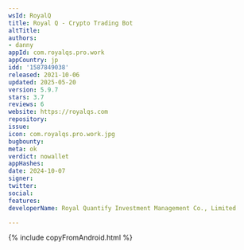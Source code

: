 ```yaml
---
wsId: RoyalQ
title: Royal Q - Crypto Trading Bot
altTitle: 
authors:
- danny
appId: com.royalqs.pro.work
appCountry: jp
idd: '1587849038'
released: 2021-10-06
updated: 2025-05-20
version: 5.9.7
stars: 3.7
reviews: 6
website: https://royalqs.com
repository: 
issue: 
icon: com.royalqs.pro.work.jpg
bugbounty: 
meta: ok
verdict: nowallet
appHashes: 
date: 2024-10-07
signer: 
twitter: 
social: 
features: 
developerName: Royal Quantify Investment Management Co., Limited

---
```


{% include copyFromAndroid.html %}
